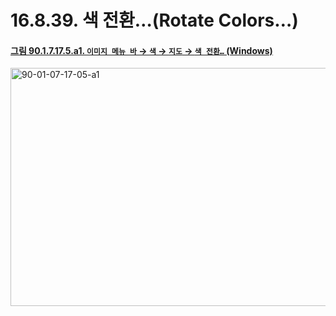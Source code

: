 # 16.8.39. 색 전환…(Rotate Colors…)

<a id="90-01-07-17-05-a1"></a>

#### [그림 90.1.7.17.5.a1. `이미지 메뉴 바` → `색` → `지도` → `색 전환…` (Windows)](./90-01-07-17-05-rotate_colors.md#90-01-07-17-05-a1)
<img width="511" height="381" alt="90-01-07-17-05-a1" src="https://github.com/user-attachments/assets/d156e1d3-40d2-46e4-8374-02b2457677af" />
